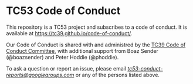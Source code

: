 # TC53 Code of Conduct

This repository is a TC53 project and subscribes to a code of conduct. It is available at https://tc39.github.io/code-of-conduct/.

Our Code of Conduct is shared with and administred by the [TC39 Code of Conduct Committee](https://tc39.github.io/code-of-conduct/#code-of-conduct-committee), with additional support from Boaz Sender (@boazsender) and Peter Hoddie (@phoddie).

To ask a question or report an issue, please email *tc53-conduct-reports@googlegroups.com* or any of the persons listed above.
